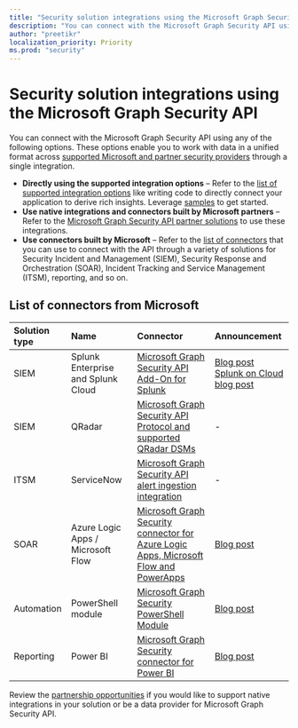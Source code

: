 ```yaml
---
title: "Security solution integrations using the Microsoft Graph Security API"
description: "You can connect with the Microsoft Graph Security API using any of the options described in this article. These options enable you to work with data in a unified format across supported Microsoft and partner security providers through a single integration."
author: "preetikr"
localization_priority: Priority
ms.prod: "security"
---
```


# Security solution integrations using the Microsoft Graph Security API

You can connect with the Microsoft Graph Security API using any of the following options. These options enable you to work with data in a unified format across [supported Microsoft and partner security providers](https://aka.ms/graphsecurityalerts) through a single integration.

- **Directly using the supported integration options** – Refer to the [list of supported integration options](https://docs.microsoft.com/graph/security-concept-overview#why-use-the-microsoft-graph-security-api) like writing code to directly connect your application to derive rich insights. Leverage [samples](https://aka.ms/graphsecurityapicode) to get started.
- **Use native integrations and connectors built by Microsoft partners** – Refer to the [Microsoft Graph Security API partner solutions](https://aka.ms/graphsecuritypartnerships) to use these integrations.  
- **Use connectors built by Microsoft** – Refer to the [list of connectors](https://aka.ms/graphsecuritysolutionsconnectors) that you can use to connect with the API through a variety of solutions for Security Incident and Management (SIEM), Security Response and Orchestration (SOAR), Incident Tracking and Service Management (ITSM), reporting, and so on.  

## List of connectors from Microsoft

| Solution type | Name | Connector | Announcement |
|:-----|:--------|:--------|:----------|
| SIEM |Splunk Enterprise and Splunk Cloud|[Microsoft Graph Security API Add-On for Splunk](https://aka.ms/graphsecuritysplunkaddon) | [Blog post](https://aka.ms/graphsecuritysplunkaddonblogpost)<br>[Splunk on Cloud blog post](https://aka.ms/graphsecuritysplunkcloudblogpost)|
| SIEM |QRadar|[Microsoft Graph Security API Protocol and supported QRadar DSMs](https://www.ibm.com/support/knowledgecenter/SS42VS_DSM/com.ibm.dsm.doc/c_logsource_Microsoft_Graph_Security_protocol.html)| - |
| ITSM |ServiceNow|[Microsoft Graph Security API alert ingestion integration](https://docs.servicenow.com/bundle/orlando-security-management/page/product/secops-integration-sir/secops-integration-ms-graph/concept/ms-graph-about.html)| - |
| SOAR | Azure Logic Apps / Microsoft Flow | [Microsoft Graph Security connector for Azure Logic Apps, Microsoft Flow and PowerApps](https://aka.ms/graphsecurityconnectors) | [Blog post](https://aka.ms/graphsecurityconnectorsblogpost) |
| Automation | PowerShell module | [Microsoft Graph Security PowerShell Module](https://aka.ms/graphsecuritypowershellmodule) | [Blog post](https://aka.ms/graphsecuritypowershellmodulepost) |
| Reporting | Power BI | [Microsoft Graph Security connector for Power BI](https://aka.ms/graphsecuritypowerbiconnectordoc) | [Blog post](https://aka.ms/graphsecuritypowerbiconnectorblogpost) |

Review the [partnership opportunities](https://docs.microsoft.com/graph/security-partner-overview) if you would like to support native integrations in your solution or be a data provider for Microsoft Graph Security API.
